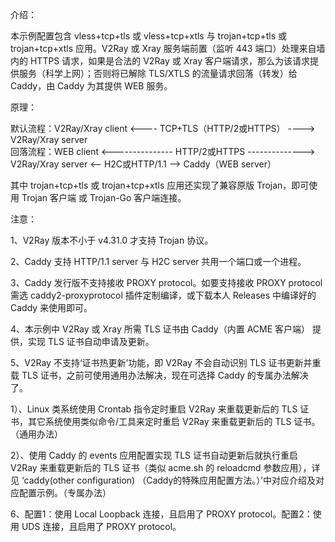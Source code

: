 介绍：

本示例配置包含 vless+tcp+tls 或 vless+tcp+xtls 与 trojan+tcp+tls 或 trojan+tcp+xtls 应用。V2Ray 或 Xray 服务端前置（监听 443 端口）处理来自墙内的 HTTPS 请求，如果是合法的 V2Ray 或 Xray 客户端请求，那么为该请求提供服务（科学上网）；否则将已解除 TLS/XTLS 的流量请求回落（转发）给 Caddy，由 Caddy 为其提供 WEB 服务。

原理：

默认流程：V2Ray/Xray client <---- TCP+TLS（HTTP/2或HTTPS） ----> V2Ray/Xray server  
回落流程：WEB client <--------------- HTTP/2或HTTPS --------------> V2Ray/Xray server <-- H2C或HTTP/1.1 --> Caddy（WEB server）

其中 trojan+tcp+tls 或 trojan+tcp+xtls 应用还实现了兼容原版 Trojan，即可使用 Trojan 客户端 或 Trojan-Go 客户端连接。

注意：

1、V2Ray 版本不小于 v4.31.0 才支持 Trojan 协议。

2、Caddy 支持 HTTP/1.1 server 与 H2C server 共用一个端口或一个进程。

3、Caddy 发行版不支持接收 PROXY protocol。如要支持接收 PROXY protocol 需选 caddy2-proxyprotocol 插件定制编译，或下载本人 Releases 中编译好的 Caddy 来使用即可。

4、本示例中 V2Ray 或 Xray 所需 TLS 证书由 Caddy（内置 ACME 客户端） 提供，实现 TLS 证书自动申请及更新。

5、V2Ray 不支持‘证书热更新’功能，即 V2Ray 不会自动识别 TLS 证书更新并重载 TLS 证书，之前可使用通用办法解决，现在可选择 Caddy 的专属办法解决了。

1）、Linux 类系统使用 Crontab 指令定时重启 V2Ray 来重载更新后的 TLS 证书，其它系统使用类似命令/工具来定时重启 V2Ray 来重载更新后的 TLS 证书。（通用办法）

2）、使用 Caddy 的 events 应用配置实现 TLS 证书自动更新后就执行重启 V2Ray 来重载更新后的 TLS 证书（类似 acme.sh 的 reloadcmd 参数应用），详见 ‘caddy(other configuration) （Caddy的特殊应用配置方法。）’中对应介绍及对应配置示例。（专属办法）

6、配置1：使用 Local Loopback 连接，且启用了 PROXY protocol。配置2：使用 UDS 连接，且启用了 PROXY protocol。
